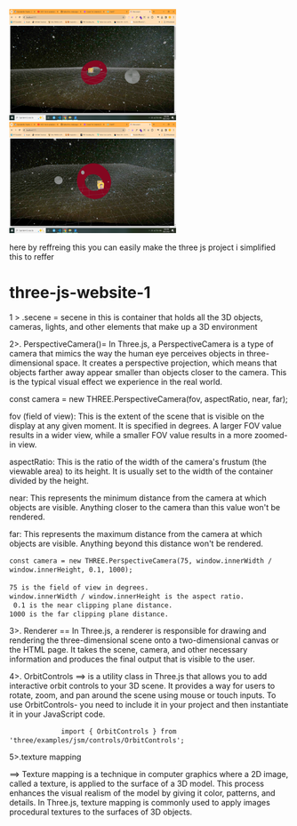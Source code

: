 
<img src="./ss1 (1).png" alt="Alt text" width="300" height="200">
<img src="./ss1 (2).png" alt="Alt text" width="300" height="200">




here by reffreing this you can easily make the three js project i simplified this to reffer
# three-js-website-1
 1 > .secene = secene in this is   container that holds all the 3D objects,
         cameras, lights, and other elements that make up a 3D environment



2>. PerspectiveCamera()= In Three.js, a PerspectiveCamera is a type of camera that mimics the way 
                     the human eye perceives objects in three-dimensional space. 
                     It creates a perspective projection, which means that objects farther away appear 
                     smaller than objects closer to the camera. 
                     This is the typical visual effect we experience in the real world.


const camera = new THREE.PerspectiveCamera(fov, aspectRatio, near, far);

fov (field of view): This is the extent of the scene that is visible on the display at any given moment.
                     It is specified in degrees. A larger FOV value results in a wider view, 
                     while a smaller FOV value results in a more zoomed-in view.

aspectRatio: This is the ratio of the width of the camera's frustum (the viewable area) to its height.
              It is usually set to the width of the container divided by the height.

near:  This represents the minimum distance from the camera at which objects are visible.
       Anything closer to the camera than this value won't be rendered.

far:    This represents the maximum distance from the camera at which objects are visible.
        Anything beyond this distance won't be rendered.


    const camera = new THREE.PerspectiveCamera(75, window.innerWidth / window.innerHeight, 0.1, 1000);

    75 is the field of view in degrees.
    window.innerWidth / window.innerHeight is the aspect ratio.
     0.1 is the near clipping plane distance.
    1000 is the far clipping plane distance.


3>. Renderer == In Three.js, a renderer is responsible for drawing and rendering the three-dimensional
                scene onto a two-dimensional canvas or the HTML page. 
                 It takes the scene, camera,
                and other necessary information and produces the final output that is visible to the user.

4>.
OrbitControls ==> is a utility class in Three.js that allows you to add interactive
                 orbit controls to your 3D scene. It provides a way for users to rotate, zoom, and pan around the scene using mouse or touch inputs. To use OrbitControls-
                 you need to include it in your project and then instantiate it in your JavaScript code.

                 import { OrbitControls } from 'three/examples/jsm/controls/OrbitControls';

5>.texture mapping

==>
Texture mapping is a technique in computer graphics where a 2D image,
 called a texture, is applied to the surface of a 3D model. 
 This process enhances the visual realism of the model by giving it color,
  patterns, and details. In Three.js, texture mapping is commonly used to apply images 
   procedural textures to the surfaces of 3D objects.

